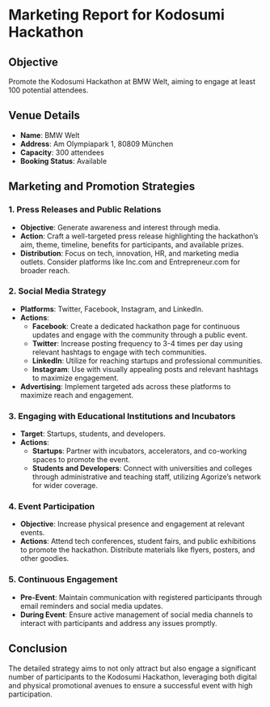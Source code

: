 # Marketing Report for Kodosumi Hackathon

## Objective
Promote the Kodosumi Hackathon at BMW Welt, aiming to engage at least 100 potential attendees.

## Venue Details
- **Name**: BMW Welt
- **Address**: Am Olympiapark 1, 80809 München
- **Capacity**: 300 attendees
- **Booking Status**: Available

## Marketing and Promotion Strategies

### 1. Press Releases and Public Relations
- **Objective**: Generate awareness and interest through media.
- **Action**: Craft a well-targeted press release highlighting the hackathon’s aim, theme, timeline, benefits for participants, and available prizes.
- **Distribution**: Focus on tech, innovation, HR, and marketing media outlets. Consider platforms like Inc.com and Entrepreneur.com for broader reach.

### 2. Social Media Strategy
- **Platforms**: Twitter, Facebook, Instagram, and LinkedIn.
- **Actions**:
  - **Facebook**: Create a dedicated hackathon page for continuous updates and engage with the community through a public event.
  - **Twitter**: Increase posting frequency to 3-4 times per day using relevant hashtags to engage with tech communities.
  - **LinkedIn**: Utilize for reaching startups and professional communities.
  - **Instagram**: Use with visually appealing posts and relevant hashtags to maximize engagement.
- **Advertising**: Implement targeted ads across these platforms to maximize reach and engagement.

### 3. Engaging with Educational Institutions and Incubators
- **Target**: Startups, students, and developers.
- **Actions**:
  - **Startups**: Partner with incubators, accelerators, and co-working spaces to promote the event.
  - **Students and Developers**: Connect with universities and colleges through administrative and teaching staff, utilizing Agorize’s network for wider coverage.

### 4. Event Participation
- **Objective**: Increase physical presence and engagement at relevant events.
- **Actions**: Attend tech conferences, student fairs, and public exhibitions to promote the hackathon. Distribute materials like flyers, posters, and other goodies.

### 5. Continuous Engagement
- **Pre-Event**: Maintain communication with registered participants through email reminders and social media updates.
- **During Event**: Ensure active management of social media channels to interact with participants and address any issues promptly.

## Conclusion
The detailed strategy aims to not only attract but also engage a significant number of participants to the Kodosumi Hackathon, leveraging both digital and physical promotional avenues to ensure a successful event with high participation.